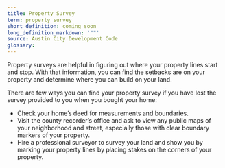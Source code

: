 ```yaml
---
title: Property Survey
term: property survey
short_definition: coming soon
long_definition_markdown: '""'
source: Austin City Development Code
glossary:
---
```



Property surveys are helpful in figuring out where your property lines start and stop. With that information, you can find the setbacks are on your property and determine where you can build on your land.

There are few ways you can find your property survey if you have lost the survey provided to you when you bought your home:

* Check your home’s deed for measurements and boundaries.
* Visit the county recorder’s office and ask to view any public maps of your neighborhood and street, especially those with clear boundary markers of your property.
* Hire a professional surveyor to survey your land and show you by marking your property lines by placing stakes on the corners of your property.